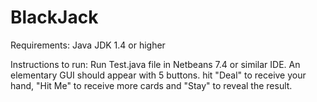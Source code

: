 BlackJack
=========

Requirements: Java JDK 1.4 or higher

Instructions to run: Run Test.java file in Netbeans 7.4 or similar IDE. An elementary GUI should appear with 5 buttons. hit "Deal" to receive your hand, "Hit Me" to receive more cards and "Stay" to reveal the result.
